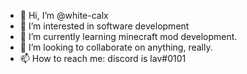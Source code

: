 - 👋 Hi, I’m @white-calx
- 👀 I’m interested in software development
- 🌱 I’m currently learning minecraft mod development.
- 💞️ I’m looking to collaborate on anything, really.
- 📫 How to reach me: discord is lav#0101

<!---
white-calx/white-calx is a ✨ special ✨ repository because its `README.md` (this file) appears on your GitHub profile.
You can click the Preview link to take a look at your changes.
--->
